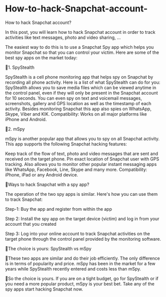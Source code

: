 # How-to-hack-Snapchat-account-
How to hack Snapchat account?


In this post, you will learn how to hack Snapchat account in order to track activities like text messages, photo and video sharing, ...

The easiest way to do this is to use a Snapchat Spy app which helps you monitor Snapchat so that you can control your victim. Here are some of the best spy apps on the market today:

🔹1. SpyStealth

SpyStealth is a cell phone monitoring app that helps spy on Snapchat by recording all phone activity. Here is a list of what SpyStealth can do for you:
SpyStealth allows you to save media files which can be viewed anytime in the control panel, even if they will only be present in the Snapchat account for 10 seconds.
You can even spy on text and voicemail messages, screenshots, gallery and GPS location as well as the timestamp of each activity.
Besides monitoring Snapchat this app also spies on WhatsApp, Skype, Viber and KIK.
Compatibility: Works on all major platforms like iPhone and Android.

🔹2. mSpy
 
mSpy is another popular app that allows you to spy on all Snapchat activity. This app supports the following Snapchat hacking features:

Keep track of the flow of text, photo and video messages that are sent and received on the target phone.
Pin exact location of Snapchat user with GPS tracking.
Also allows you to monitor other popular instant messaging apps like WhatsApp, Facebook, Line, Skype and many more.
Compatibility: iPhone, iPad or any Android device.

🔻Ways to hack Snapchat with a spy app?

The operation of the two spy apps is similar. Here's how you can use them to track Snapchat:

Step-1: Buy the app and register from within the app

Step 2: Install the spy app on the target device (victim) and log in from your account that you created

Step 3: Log into your online account to track Snapchat activities on the target phone through the control panel provided by the monitoring software.

🔻The choice is yours: SpyStealth vs mSpy

🔹These two apps are similar and do their job efficiently. The only difference is in terms of popularity and price. mSpy has been in the market for a few years while SpyStealth recently entered and costs less than mSpy.

🔹So the choice is yours. If you are on a tight budget, go for SpyStealth or if you need a more popular product, mSpy is your best bet. Take any of the spy apps start hacking Snapchat now.‌‌
